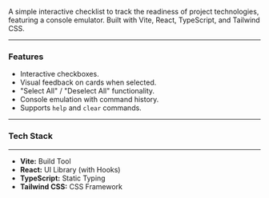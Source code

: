 A simple interactive checklist to track the readiness of project technologies, featuring a console emulator. Built with Vite, React, TypeScript, and Tailwind CSS.


---

### Features

- Interactive checkboxes.
- Visual feedback on cards when selected.
- "Select All" / "Deselect All" functionality.
- Console emulation with command history.
- Supports `help` and `clear` commands.


---

### Tech Stack


---

- **Vite:** Build Tool
- **React:** UI Library (with Hooks)
- **TypeScript:** Static Typing
- **Tailwind CSS:** CSS Framework

